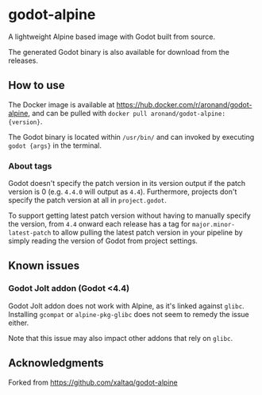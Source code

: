 # godot-alpine

A lightweight Alpine based image with Godot built from source.

The generated Godot binary is also available for download from the releases.

## How to use

The Docker image is available at https://hub.docker.com/r/aronand/godot-alpine,
and can be pulled with `docker pull aronand/godot-alpine:{version}`.

The Godot binary is located within `/usr/bin/` and can invoked by executing `godot {args}`
in the terminal.

### About tags

Godot doesn't specify the patch version in its version output if the patch version is 0 (e.g. `4.4.0` will output as `4.4`). Furthermore, projects don't specify the patch version at all in `project.godot`.

To support getting latest patch version without having to manually specify the version, from `4.4` onward each release has a tag for `major.minor-latest-patch` to allow pulling the latest patch version in your pipeline by simply reading the version of Godot from project settings.

## Known issues

### Godot Jolt addon (Godot <4.4)

Godot Jolt addon does not work with Alpine, as it's linked against `glibc`.
Installing `gcompat` or `alpine-pkg-glibc` does not seem to remedy the issue either.

Note that this issue may also impact other addons that rely on `glibc`. 

## Acknowledgments

Forked from https://github.com/xaltaq/godot-alpine
